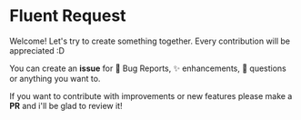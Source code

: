 # Fluent Request

Welcome! Let's try to create something together. Every contribution will be appreciated :D

You can create an **issue** for 🐛 Bug Reports, ✨ enhancements, 🤔 questions or anything you want to.

If you want to contribute with improvements or new features please make a **PR** and i'll be glad to review it!
